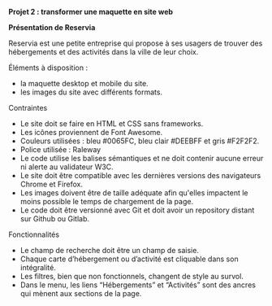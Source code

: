 **Projet 2 : transformer une maquette en site web**


**Présentation de Reservia**

Reservia est une petite entreprise qui propose à ses usagers de trouver des hébergements et des activités dans la ville de leur choix.

Éléments à disposition : 
- la maquette desktop et mobile du site.
- les images du site avec différents formats.


Contraintes

* Le site doit se faire en HTML et CSS sans frameworks.
* Les icônes proviennent de Font Awesome.
* Couleurs utilisées : bleu #0065FC, bleu clair #DEEBFF et gris #F2F2F2.
* Police utilisée : Raleway
* Le code utilise les balises sémantiques et ne doit contenir aucune erreur ni alerte au validateur W3C.
* Le site doit être compatible avec les dernières versions des navigateurs Chrome et Firefox.
* Les images doivent être de taille adéquate afin qu'elles impactent le moins possible le temps de chargement de la page.
* Le code doit être versionné avec Git et doit avoir un repository distant sur Github ou Gitlab.



Fonctionnalités

* Le champ de recherche doit être un champ de saisie.
* Chaque carte d’hébergement ou d’activité est cliquable dans son intégralité.
* Les filtres, bien que non fonctionnels, changent de style au survol.
* Dans le menu, les liens “Hébergements” et “Activités” sont des ancres qui mènent aux sections de la page.
